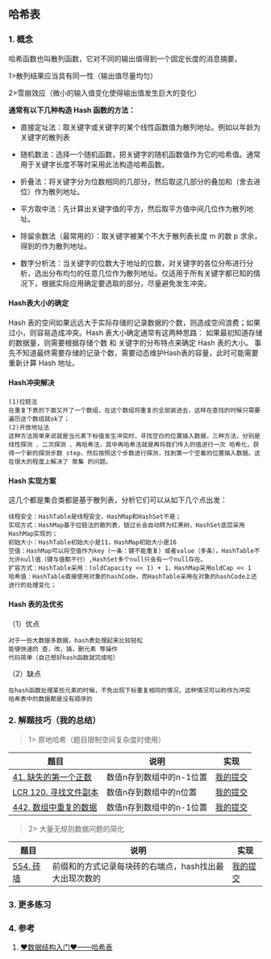 ## 哈希表

### 1. 概念

哈希函数也叫散列函数，它对不同的输出值得到一个固定长度的消息摘要。

1>散列结果应当具有同一性（输出值尽量均匀）

2>雪崩效应（微小的输入值变化使得输出值发生巨大的变化）



**通常有以下几种构造 Hash 函数的方法：**

- 直接定址法：取关键字或关键字的某个线性函数值为散列地址。例如以年龄为关键字的散列表
- 随机数法：选择一个随机函数，把关键字的随机函数值作为它的哈希值。通常用于关键字长度不等时采用此法构造哈希函数。
- 折叠法：将关键字分为位数相同的几部分，然后取这几部分的叠加和（舍去进位）作为散列地址。
- 平方取中法：先计算出关键字值的平方，然后取平方值中间几位作为散列地址。
- 除留余数法（最常用的）：取关键字被某个不大于散列表长度 m 的数 p 求余，得到的作为散列地址。

- 数字分析法：当关键字的位数大于地址的位数，对关键字的各位分布进行分析，选出分布均匀的任意几位作为散列地址。仅适用于所有关键字都已知的情况下，根据实际应用确定要选取的部分，尽量避免发生冲突。



#### Hash表大小的确定
Hash 表的空间如果远远大于实际存储的记录数据的个数，则造成空间浪费；如果过小，则容易造成冲突。Hash 表大小确定通常有这两种思路：
如果最初知道存储的数据量，则需要根据存储个数 和 关键字的分布特点来确定 Hash 表的大小。
事先不知道最终需要存储的记录个数，需要动态维护Hash表的容量，此时可能需要重新计算 Hash 地址。

#### Hash冲突解决

```
(1)拉链法
在重复下表的下面又开了一个数组，在这个数组将重复的全部装进去，这样在查找的时候只需要遍历这个数组就ok了；
(2)开放地址法
这种方法简单来说就是当元素下标值发生冲突时，寻找空白的位置插入数据，三种方法，分别是 线性探测 、二次探测 、再哈希法，其中再哈希法就是再将我们传入的值进行一次 哈希化，获得一个新的探测步数 step，然后按照这个步数进行探测，找到第一个空着的位置插入数据。这在很大的程度上解决了 聚集 的问题。
```



#### Hash 实现方案

这几个都是集合类都是基于散列表，分析它们可以从如下几个点出发：

    线程安全：HashTable是线程安全，HashMap和HashSet不是；
    实现方式：HashMap基于拉链法的散列表，链过长会自动转为红黑树，HashSet底层采用HashMap实现的；
    初始大小：HashTable初始大小是11，HashMap初始大小是16
    空值：HashMap可以将空值作为key（一条：键不能重复）或者value（多条），HashTable不允许null值（键与值都不行）,HashSet多个null只会有一个null存在。
    扩容方式：HashTable采用：(oldCapacity << 1) + 1，HashMap采用oldCap << 1
    哈希值：HashTable直接使用对象的hashCode，而HashTable采用在对象的hashCode上还进行的处理变化；
#### Hash 表的及优劣

（1）优点

    对于一些大数据多数据，hash表处理起来比较轻松
    能够快速的 查，改，插，删元素 等操作
    代码简单（自己想好hash函数就完成啦）

（2）缺点

    在hash函数处理某些元素的时候，不免出现下标重复相同的情况，这种情况可以称作为冲突
    哈希表中的数据都是没有顺序的

### 2. 解题技巧（我的总结）

> 1> 原地哈希（题目限制空间复杂度时使用）
> 
| 题目                                                                            | 说明           | 实现                                                                            |
|-------------------------------------------------------------------------------|--------------|-------------------------------------------------------------------------------|
| [41. 缺失的第一个正数](https://leetcode.cn/problems/first-missing-positive/description/) | 数值n存到数组中的n-1位置 | [我的提交](https://leetcode.cn/problems/first-missing-positive/submissions/485428083/) |
| [LCR 120. 寻找文件副本](https://leetcode.cn/problems/shu-zu-zhong-zhong-fu-de-shu-zi-lcof/description/) | 数值n存到数组中的n位置 | [我的提交](https://leetcode.cn/problems/shu-zu-zhong-zhong-fu-de-shu-zi-lcof/submissions/485438142/) |
| [442. 数组中重复的数据](https://leetcode.cn/problems/find-all-duplicates-in-an-array/description/) | 数值n存到数组中的n-1位置 | [我的提交](https://leetcode.cn/problems/find-all-duplicates-in-an-array/submissions/488940179/) |

> 2> 大量无规则数据问题的简化
>
| 题目                                                                           | 说明                            | 实现                                                                            |
|------------------------------------------------------------------------------|-------------------------------|-------------------------------------------------------------------------------|
| [554. 砖墙](https://leetcode.cn/problems/brick-wall/description/) | 前缀和的方式记录每块砖的右端点，hash找出最大出现次数的 | [我的提交](https://leetcode.cn/problems/brick-wall/submissions/489660313/) |


### 3. 更多练习


### 4. 参考
1. [❤数据结构入门❤——哈希表](https://blog.csdn.net/bt_giegie/article/details/120572850) 